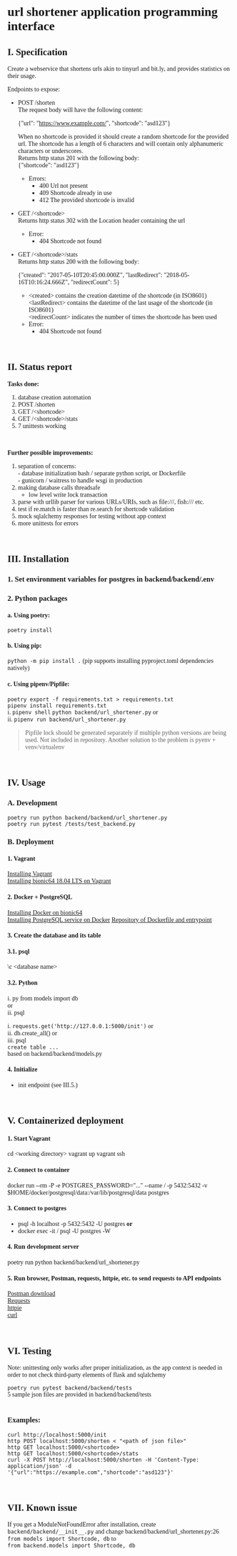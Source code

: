 <span style="font-family:Consolas">

# url shortener application programming interface

##  I. Specification
Create a webservice that shortens urls akin to tinyurl and bit.ly, and provides statistics on their usage.

Endpoints to expose:
- POST /shorten\
The request body will have the following content:

    {"url": "https://www.example.com/",
"shortcode": "asd123"}


    When no shortcode is provided it should create a random shortcode for the provided url. The shortcode has a length of 6 characters and will contain only alphanumeric characters or underscores.\
Returns http status 201 with the following body:\
{"shortcode": "asd123"}
    - Errors:
      - 400
        Url not present
      - 409
        Shortcode already in use
      - 412
        The provided shortcode is invalid

- GET /\<shortcode>\
Returns http status 302 with the Location header containing the url
    - Error:
      - 404
Shortcode not found
- GET /\<shortcode>/stats\
Returns http status 200 with the following body:

    {"created": "2017-05-10T20:45:00.000Z",
    "lastRedirect": "2018-05-16T10:16:24.666Z",
    "redirectCount": 5}

  - \<created> contains the creation datetime of the shortcode (in ISO8601)\
  \<lastRedirect> contains the datetime of the last usage of the shortcode (in ISO8601)\
  \<redirectCount> indicates the number of times the shortcode has been used
  - Error:
      - 404
    Shortcode not found


<br>

## II. Status report

__Tasks done:__
1. database creation automation
2. POST /shorten
3. GET /\<shortcode\>
4. GET /\<shortcode\>/stats
5. 7 unittests working

<br>


__Further possible improvements:__
1. separation of concerns:\
        - database initialization bash / separate python script, or Dockerfile\
        - gunicorn / waitress to handle wsgi in production
2. making database calls threadsafe
    - low level write lock transaction
3. parse with urllib parser for various URLs/URIs, such as file:///, fish:/// etc.
4. test if re.match is faster than re.search for shortcode validation
5. mock sqlalchemy responses for testing without app context
6. more unittests for errors


<br>

## III. Installation

### 1. Set environment variables for postgres in backend/backend/.env

### 2. Python packages
#### a. Using poetry:
``poetry install``

#### b. Using pip:
`python -m pip install .`
(pip supports installing pyproject.toml dependencies natively)

#### c. Using pipenv/Pipfile:
``poetry export -f requirements.txt > requirements.txt``\
``pipenv install requirements.txt``\
i.
``pipenv shell`` 
``python backend/url_shortener.py``
or \
ii.
``pipenv run backend/url_shortener.py``

> Pipfile lock should be generated separately if multiple python versions are being used. Not included in repository. Another solution to the problem is pyenv + venv/virtualenv

<br>

## IV. Usage
### A. Development
``poetry run python backend/backend/url_shortener.py``\
``poetry run pytest /tests/test_backend.py``

### B. Deployment
#### 1. Vagrant
[Installing Vagrant](https://www.vagr\antup.com/docs/installation/ "vagrant installation instructions") \
[Installing bionic64 18.04 LTS on Vagrant](https://app.vagrantup.com/hashicorp/boxes/bionic64 "bionic64 installation instructions")


#### 2. Docker + PostgreSQL
[Installing Docker on bionic64](https://docs.docker.com/install/linux/docker-ce/ubuntu/ "docker on bionic installation instructions")\
[Installing PostgreSQL service on Docker](https://docs.docker.com/engine/examples/postgresql_service/ "docker postgresql installation instructions")
[Repository of Dockerfile and entrypoint](https://github.com/docker-library/postgres/tree/4a82eb932030788572b637c8e138abb94401640c/12 "dockerfile+entrypoint repo link") 

#### 3. Create the database and its table
#### 3.1. psql
\c <database name\>
#### 3.2. Python
i.
py
from models import db\
or\
ii.
psql

i. ``requests.get('http://127.0.0.1:5000/init')`` or\
ii. db.create_all() or\
iii. psql\
``create table ...``\
based on backend/backend/models.py
#### 4. Initialize
 -  init endpoint (see III.5.)


<br>


## V. Containerized deployment
#### 1. Start Vagrant
cd \<working directory>
vagrant up
vagrant ssh

#### 2. Connect to container
docker run --rm -P -e POSTGRES_PASSWORD="..." --name /<container name> -p 5432:5432 -v $HOME/docker/postgresql/data:/var/lib/postgresql/data postgres


#### 3. Connect to postgres
* psql -h localhost -p 5432:5432 -U postgres __or__
* docker exec -it /<container name> psql -U postgres -W

#### 4. Run development server
poetry run python backend/backend/url_shortener.py

#### 5. Run browser, Postman, requests, httpie, etc. to send requests to API endpoints
[Postman download](https://www.getpostman.com/downloads/ "postman download link")\
[Requests](https://docs.python-requests.org/en/latest/)\
[httpie](https://httpie.io/download)\
[curl](https://curl.se/docs/manpage.html)




<br>


## VI. Testing
Note: unittesting only works after proper initialization, as the app context is needed in order to not check third-party elements of flask and sqlalchemy

``poetry run pytest backend/backend/tests``\
5 sample json files are provided in backend/backend/tests\
<br>
### Examples:

``curl http://localhost:5000/init``\
``http POST localhost:5000/shorten < "<path of json file>"``\
``http GET localhost:5000/<shortcode>``\
``http GET localhost:5000/<shortcode>/stats``\
``curl -X POST http://localhost:5000/shorten -H 'Content-Type: application/json' -d '{"url":"https://example.com","shortcode":"asd123"}'``

<br>


## VII. Known issue
If you get a ModuleNotFoundError after installation, create
``backend/backend/__init__.py``
and change backend/backend/url_shortener.py:26\
``from models import Shortcode, db``
to\
``from backend.models import Shortcode, db``











